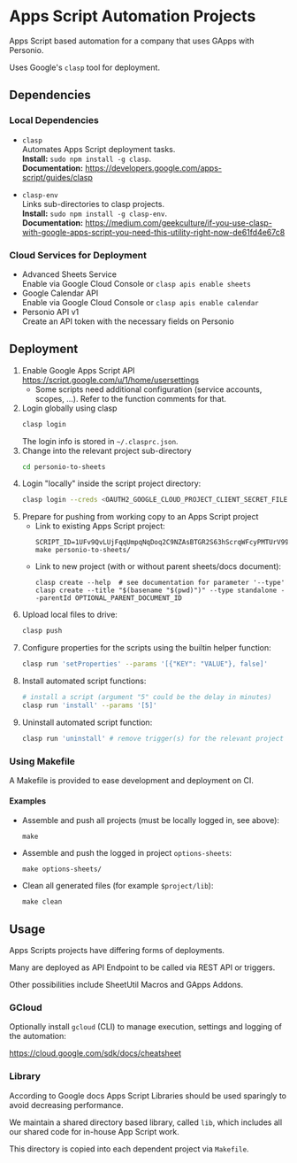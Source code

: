 # Apps Script Automation Projects

Apps Script based automation for a company that uses GApps with Personio.

Uses Google's `clasp` tool for deployment.


## Dependencies

### Local Dependencies

* `clasp`  
    Automates Apps Script deployment tasks.  
    **Install:** `sudo npm install -g clasp`.  
    **Documentation:** https://developers.google.com/apps-script/guides/clasp  

* `clasp-env`  
    Links sub-directories to clasp projects.  
    **Install:** `sudo npm install -g clasp-env`.  
    **Documentation:** https://medium.com/geekculture/if-you-use-clasp-with-google-apps-script-you-need-this-utility-right-now-de61fd4e67c8  

### Cloud Services for Deployment

* Advanced Sheets Service  
  Enable via Google Cloud Console or `clasp apis enable sheets`
* Google Calendar API  
  Enable via Google Cloud Console or `clasp apis enable calendar`
* Personio API v1  
  Create an API token with the necessary fields on Personio


## Deployment

1. Enable Google Apps Script API  
   https://script.google.com/u/1/home/usersettings  
   * Some scripts need additional configuration (service accounts, scopes, ...). Refer to the function comments for that.
2. Login globally using clasp  
   ```sh
   clasp login
   ```
   The login info is stored in `~/.clasprc.json`.
3. Change into the relevant project sub-directory
   ```sh
   cd personio-to-sheets
   ```
4. Login "locally" inside the script project directory:
   ```sh
   clasp login --creds <OAUTH2_GOOGLE_CLOUD_PROJECT_CLIENT_SECRET_FILE>
   ```
5. Prepare for pushing from working copy to an Apps Script project  
   * Link to existing Apps Script project:
     ```
     SCRIPT_ID=1UFv9QvLUjFqqUmpqNqDoq2C9NZAsBTGR2S63hScrqWFcyPMTUrV99Q3m make personio-to-sheets/
     ```
   * Link to new project (with or without parent sheets/docs document):
     ```
     clasp create --help  # see documentation for parameter '--type'
     clasp create --title "$(basename "$(pwd)")" --type standalone --parentId OPTIONAL_PARENT_DOCUMENT_ID
     ```
6. Upload local files to drive:
   ```sh
   clasp push
   ```
8. Configure properties for the scripts using the builtin helper function:
   ```sh
   clasp run 'setProperties' --params '[{"KEY": "VALUE"}, false]'
   ```
9. Install automated script functions:
   ```sh
   # install a script (argument "5" could be the delay in minutes)
   clasp run 'install' --params '[5]'  
   ```
10. Uninstall automated script function:
    ```sh
    clasp run 'uninstall' # remove trigger(s) for the relevant project
    ```

### Using Makefile

A Makefile is provided to ease development and deployment on CI.

#### Examples

* Assemble and push all projects (must be locally logged in, see above):

  ```make```

* Assemble and push the logged in project `options-sheets`:

  ```make options-sheets/```

* Clean all generated files (for example `$project/lib`):

  ```make clean```

## Usage

Apps Scripts projects have differing forms of deployments.

Many are deployed as API Endpoint to be called via REST API or triggers.

Other possibilities include SheetUtil Macros and GApps Addons.

### GCloud

Optionally install `gcloud` (CLI) to manage execution, settings and logging of the automation:

https://cloud.google.com/sdk/docs/cheatsheet

### Library

According to Google docs Apps Script Libraries should be used sparingly to avoid decreasing performance.

We maintain a shared directory based library, called `lib`, which includes all our shared code for in-house App Script
work.

This directory is copied into each dependent project via `Makefile`.
